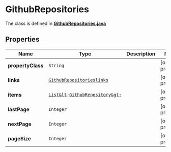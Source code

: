 

# GithubRepositories

The class is defined in **[GithubRepositories.java](../../src/main/java/org/openapitools/model/GithubRepositories.java)**

## Properties

Name | Type | Description | Notes
------------ | ------------- | ------------- | -------------
**propertyClass** | `String` |  |  [optional property]
**links** | [`GithubRepositorieslinks`](GithubRepositorieslinks.md) |  |  [optional property]
**items** | [`List&lt;GithubRepository&gt;`](GithubRepository.md) |  |  [optional property]
**lastPage** | `Integer` |  |  [optional property]
**nextPage** | `Integer` |  |  [optional property]
**pageSize** | `Integer` |  |  [optional property]








